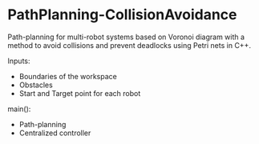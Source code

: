 # PathPlanning-CollisionAvoidance
Path-planning for multi-robot systems based on Voronoi diagram with a method to avoid collisions and prevent deadlocks using Petri nets in C++.

Inputs: 
  - Boundaries of the workspace
  - Obstacles
  - Start and Target point for each robot

main(): 
  - Path-planning
  - Centralized controller

